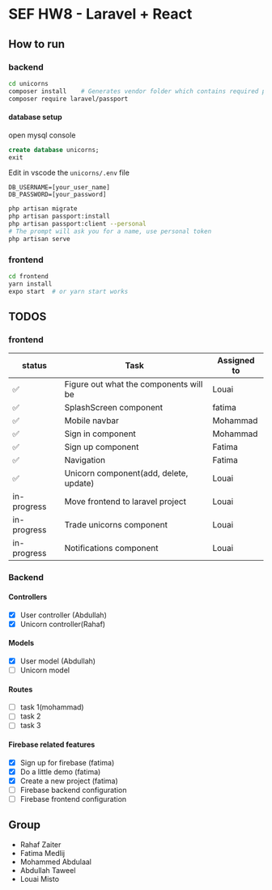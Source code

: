 # SEF HW8 - Laravel + React

## How to run

### backend

```sh
cd unicorns
composer install    # Generates vendor folder which contains required packages
composer require laravel/passport
```

#### database setup
open mysql console 
```sql
create database unicorns;
exit
```
Edit in vscode the `unicorns/.env` file
```
DB_USERNAME=[your_user_name]
DB_PASSWORD=[your_password]
```

``` sh
php artisan migrate
php artisan passport:install
php artisan passport:client --personal
# The prompt will ask you for a name, use personal token
php artisan serve
```

### frontend
```sh
cd frontend
yarn install
expo start  # or yarn start works
```

## TODOS

### frontend

| status             | Task                                   | Assigned to |
| ------------------ | -------------------------------------- | ----------- |
| :white_check_mark: | Figure out what the components will be | Louai       |
| :white_check_mark: | SplashScreen component                 | fatima      |
| :white_check_mark: | Mobile navbar                          | Mohammad    |
| :white_check_mark: | Sign in component                      | Mohammad    |
| :white_check_mark: | Sign up component                      | Fatima      |
| :white_check_mark: | Navigation                             | Fatima      |
| :white_check_mark: | Unicorn component(add, delete, update) | Louai       |
| in-progress        | Move frontend to laravel project       | Louai       |
| in-progress        | Trade unicorns component               | Louai       |
| in-progress        | Notifications component                | Louai       |

### Backend

#### Controllers

- [x] User controller (Abdullah)
- [x] Unicorn controller(Rahaf)

#### Models

- [x] User model (Abdullah)
- [ ] Unicorn model

#### Routes

- [ ] task 1(mohammad)
- [ ] task 2
- [ ] task 3

#### Firebase related features

- [x] Sign up for firebase (fatima)
- [x] Do a little demo (fatima)
- [x] Create a new project (fatima)
- [ ] Firebase backend configuration
- [ ] Firebase frontend configuration

## Group

- Rahaf Zaiter
- Fatima Medlij
- Mohammed Abdulaal
- Abdullah Taweel
- Louai Misto
